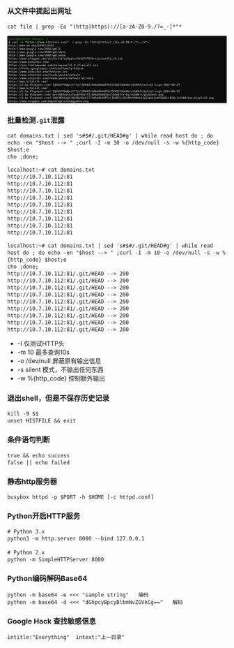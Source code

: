 ### 从文件中提起出网址
```
cat file | grep -Eo "(http|https)://[a-zA-Z0-9./?=_-]*"*
```

![image-20200908083337439](index.assets/image-20200908083337439.png)

### 批量检测`.git`泄露

```
cat domains.txt | sed 's#$#/.git/HEAD#g' | while read host do ; do echo -en "$host --> " ;curl -I -m 10 -o /dev/null -s -w %{http_code} $host;e
cho ;done;
```

```
localhost:~# cat domains.txt
http://10.7.10.112:81
http://10.7.10.112:81
http://10.7.10.112:81
http://10.7.10.112:81
http://10.7.10.112:81
http://10.7.10.112:81
http://10.7.10.112:81
http://10.7.10.112:81
http://10.7.10.112:81
```

```
localhost:~# cat domains.txt | sed 's#$#/.git/HEAD#g' | while read host do ; do echo -en "$host --> " ;curl -I -m 10 -o /dev/null -s -w %{http_code} $host;e
cho ;done;
http://10.7.10.112:81/.git/HEAD --> 200
http://10.7.10.112:81/.git/HEAD --> 200
http://10.7.10.112:81/.git/HEAD --> 200
http://10.7.10.112:81/.git/HEAD --> 200
http://10.7.10.112:81/.git/HEAD --> 200
http://10.7.10.112:81/.git/HEAD --> 200
http://10.7.10.112:81/.git/HEAD --> 200
http://10.7.10.112:81/.git/HEAD --> 200
http://10.7.10.112:81/.git/HEAD --> 200
```

- -I 仅测试HTTP头
- -m 10 最多查询10s
- -o /dev/null 屏蔽原有输出信息
- -s silent 模式，不输出任何东西
- -w %{http_code} 控制额外输出

### 退出shell，但是不保存历史记录

```
kill -9 $$
unset HISTFILE && exit
```

### 条件语句判断

```
true && echo success
false || echo failed
```

### 静态http服务器

```
busybox httpd -p $PORT -h $HOME [-c httpd.conf]
```

### Python开启HTTP服务

```
# Python 3.x
python3 -m http.server 8000 --bind 127.0.0.1

# Python 2.x
python -m SimpleHTTPServer 8000
```



### Python编码解码Base64

```
python -m base64 -e <<< "sample string"   编码
python -m base64 -d <<< "dGhpcyBpcyBlbmNvZGVkCg=="   解码
```

### Google Hack 查找敏感信息

```
intitle:"Everything"  intext:"上一目录"
```

